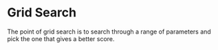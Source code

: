 # Grid Search

The point of grid search is to search through a range of parameters and pick the one that gives a better score. 
